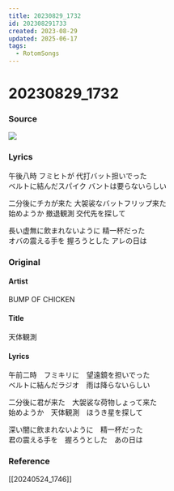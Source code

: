 ```yaml
---
title: 20230829_1732
id: 202308291733
created: 2023-08-29
updated: 2025-06-17
tags:
  - RotomSongs
---
```

# 20230829_1732

### Source

![](https://x.com/Starlystrongest/status/1696440769434075450)

### Lyrics

午後八時 フミヒトが 代打バット担いでった  
ベルトに結んだスパイク バントは要らないらしい  

二分後にチカが来た 大袈裟なバットフリップ来た  
始めようか 撤退観測 交代先を探して  

長い虚無に飲まれないように 精一杯だった  
オバの震える手を 握ろうとした アレの日は︎  

### Original

#### Artist

BUMP OF CHICKEN

#### Title

天体観測

#### Lyrics

午前二時　フミキリに　望遠鏡を担いでった  
ベルトに結んだラジオ　雨は降らないらしい  
  
二分後に君が来た　大袈裟な荷物しょって来た  
始めようか　天体観測　ほうき星を探して  
  
深い闇に飲まれないように　精一杯だった  
君の震える手を　握ろうとした　あの日は   

### Reference  

[[20240524_1746]]  
